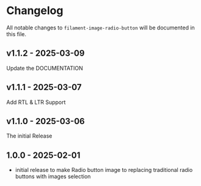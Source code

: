 # Changelog

All notable changes to `filament-image-radio-button` will be documented in this file.

## v1.1.2 - 2025-03-09

Update the DOCUMENTATION

## v1.1.1 - 2025-03-07

Add RTL & LTR Support

## v1.1.0 - 2025-03-06

The initial Release

## 1.0.0 - 2025-02-01

- initial release to make Radio button image to replacing traditional radio buttons with images selection
